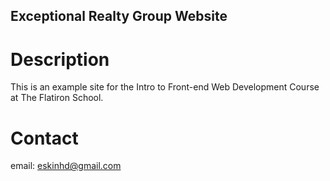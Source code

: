 Exceptional Realty Group Website
----
# Description

This is an example site for the Intro to Front-end Web
Development Course at The Flatiron School.

# Contact

email: eskinhd@gmail.com 
